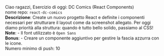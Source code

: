 Ciao ragazzi, Esercizio di oggi: DC Comics (React Components)  
nome repo: `react-dc-comics`  
**Descrizione**: Create un nuovo progetto React e definite i componenti necessari per strutturare il layout come da screenshot allegato. Per oggi diamo priorità alla struttura: quando è tutto bello solido, passiamo al CSS!  
**Note**: - Il font utilizzato è `Open Sans`  
**Bonus**: - Creare un componente aggiuntivo per gestire la fascia azzurra con le icone.  
Numero minimo di push: 10  